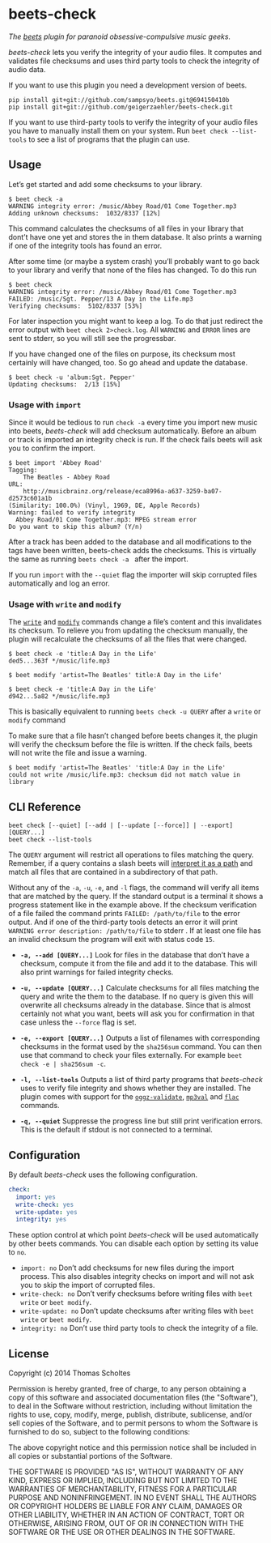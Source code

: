 beets-check
===========

*The [beets][] plugin for paranoid obsessive-compulsive music geeks.*

*beets-check* lets you verify the integrity of your audio files. It computes
and validates file checksums and uses third party tools to check the integrity
of audio data.

If you want to use this plugin you need a development version of beets.

```
pip install git+git://github.com/sampsyo/beets.git@694150410b
pip install git+git://github.com/geigerzaehler/beets-check.git
```

If you want to use third-party tools to verify the integrity of your
audio files you have to manually install them on your system. Run `beet
check --list-tools` to see a list of programs that the plugin can use.


Usage
-----

Let’s get started and add some checksums to your library.

```
$ beet check -a
WARNING integrity error: /music/Abbey Road/01 Come Together.mp3
Adding unknown checksums:  1032/8337 [12%]
```

This command calculates the checksums of all files in your library that dont’t
have one yet and stores the in them database. It also prints a warning if one of the integrity tools has found an error.

After some time (or maybe a system crash) you’ll probably want to go back to
your library and verify that none of the files has changed. To do this run

```
$ beet check
WARNING integrity error: /music/Abbey Road/01 Come Together.mp3
FAILED: /music/Sgt. Pepper/13 A Day in the Life.mp3
Verifying checksums:  5102/8337 [53%]
```

For later inspection you might want to keep a log.  To do that just
redirect the error output with `beet check 2>check.log`. All `WARNING`
and `ERROR` lines are sent to stderr, so you will still see the
progressbar.


If you have changed one of the files on purpose, its checksum most certainly
will have changed, too. So go ahead and update the database.
```
$ beet check -u 'album:Sgt. Pepper'
Updating checksums:  2/13 [15%]
```

### Usage with `import`

Since it would be tedious to run `check -a` every time you import new music
into beets, *beets-check* will add checksum automatically. Before an album or
track is imported an integrity check is run. If the check fails beets will ask
you to confirm the import.

```
$ beet import 'Abbey Road'
Tagging:
    The Beatles - Abbey Road
URL:
    http://musicbrainz.org/release/eca8996a-a637-3259-ba07-d2573c601a1b
(Similarity: 100.0%) (Vinyl, 1969, DE, Apple Records)
Warning: failed to verify integrity
  Abbey Road/01 Come Together.mp3: MPEG stream error
Do you want to skip this album? (Y/n)
```

After a track has been added to the database and all modifications to the tags
have been written, beets-check adds the checksums. This is virtually the same as
running ``beets check -a `` after the import.

If you run `import` with the `--quiet` flag the importer will skip corrupted
files automatically and log an error.


### Usage with `write` and `modify`

The [`write`][write] and [`modify`][modify] commands change a file’s
content and this invalidates its checksum. To relieve you from updating the
checksum manually, the plugin will recalculate the checksums of all the files
that were changed.

```
$ beet check -e 'title:A Day in the Life'
ded5...363f */music/life.mp3

$ beet modify 'artist=The Beatles' title:A Day in the Life'

$ beet check -e 'title:A Day in the Life'
d942...5a82 */music/life.mp3
```

This is basically equivalent to running `beets check -u QUERY` after a
`write` or `modify` command

To make sure that a file hasn’t changed before beets changes it, the
plugin will verify the checksum before the file is written.  If the
check fails, beets will not write the file and issue a warning.


```
$ beet modify 'artist=The Beatles' 'title:A Day in the Life'
could not write /music/life.mp3: checksum did not match value in library
```

[beets]: http://beets.readthedocs.org/en/latest
[write]: http://beets.readthedocs.org/en/latest/reference/cli.html#write
[modify]: http://beets.readthedocs.org/en/latest/reference/cli.html#modify



CLI Reference
-------------

```
beet check [--quiet] [--add | [--update [--force]] | --export] [QUERY...]
beet check --list-tools
```

The `QUERY` argument will restrict all operations to files matching the
query.  Remember, if a query contains a slash beets will [interpret it
as a path][path query] and match all files that are contained in a
subdirectory of that path.

Without any of the `-a`, `-u`, `-e`, and `-l` flags, the command will verify
all items that are matched by the query. If the standard output is a terminal
it shows a progress statement like in the example above. If the checksum
verification of a file failed the command prints `FAILED: /path/to/file` to the
error output. And if one of the third-party tools detects an error it will
print `WARNING error description: /path/to/file` to stderr . If at least one
file has an invalid checksum the program will exit with status code `15`.

- **`-a, --add [QUERY...]`** Look for files in the database that don’t have a
  checksum, compute it from the file and add it to the database. This will also
  print warnings for failed integrity checks.

- **`-u, --update [QUERY...]`** Calculate checksums for all files matching the
  query and write the them to the database. If no query is given this will
  overwrite all checksums already in the database. Since that is almost
  certainly not what you want, beets will ask you for confirmation in that
  case unless the `--force` flag is set.

- **`-e, --export [QUERY...]`** Outputs a list of filenames with corresponding
  checksums in the format used by the `sha256sum` command. You can then use
  that command to check your files externally. For example
  `beet check -e | sha256sum -c`.

- **`-l, --list-tools`** Outputs a list of third party programs that
  *beets-check* uses to verify file integrity and shows whether they are
  installed. The plugin comes with support for the
  [`oggz-validate`][oggz-validate], [`mp3val`][mp3val] and [`flac`][flac] commands.

- **`-q, --quiet`** Suppresse the progress line but still print verification
  errors. This is the default if stdout is not connected to a terminal.

[path query]: http://beets.readthedocs.org/en/latest/reference/query.html#path-queries
[flac]: https://xiph.org/flac/documentation_tools_flac.html
[mp3val]: http://mp3val.sourceforge.net/
[oggz-validate]: https://www.xiph.org/oggz/



Configuration
-------------

By default *beets-check* uses the following configuration.

```yaml
check:
  import: yes
  write-check: yes
  write-update: yes
  integrity: yes
```

These option control at which point *beets-check* will be used automatically by
other beets commands. You can disable each option by setting its value to `no`.

* `import: no` Don’t add checksums for new files during the import process.
  This also disables integrity checks on import and will not ask you to skip
  the import of corrupted files.
* `write-check: no` Don’t verify checksums before writing files with
  `beet write` or `beet modify`.
* `write-update: no` Don’t update checksums after writing files with
  `beet write` or `beet modify`.
* `integrity: no` Don’t use third party tools to check the integrity of
  a file.


License
-------

Copyright (c) 2014 Thomas Scholtes

Permission is hereby granted, free of charge, to any person obtaining a
copy of this software and associated documentation files (the "Software"), to
deal in the Software without restriction, including without limitation the
rights to use, copy, modify, merge, publish, distribute, sublicense, and/or
sell copies of the Software, and to permit persons to whom the Software is
furnished to do so, subject to the following conditions:

The above copyright notice and this permission notice shall be included in
all copies or substantial portions of the Software.

THE SOFTWARE IS PROVIDED "AS IS", WITHOUT WARRANTY OF ANY KIND, EXPRESS OR
IMPLIED, INCLUDING BUT NOT LIMITED TO THE WARRANTIES OF MERCHANTABILITY,
FITNESS FOR A PARTICULAR PURPOSE AND NONINFRINGEMENT. IN NO EVENT SHALL THE
AUTHORS OR COPYRIGHT HOLDERS BE LIABLE FOR ANY CLAIM, DAMAGES OR OTHER
LIABILITY, WHETHER IN AN ACTION OF CONTRACT, TORT OR OTHERWISE, ARISING FROM,
OUT OF OR IN CONNECTION WITH THE SOFTWARE OR THE USE OR OTHER DEALINGS IN THE
SOFTWARE.
